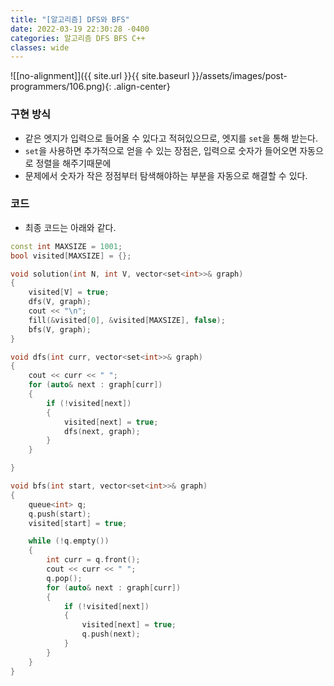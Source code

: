 ```yaml
---
title: "[알고리즘] DFS와 BFS"
date: 2022-03-19 22:30:28 -0400
categories: 알고리즘 DFS BFS C++
classes: wide
---
```


![[no-alignment]]({{ site.url }}{{ site.baseurl }}/assets/images/post-programmers/106.png){: .align-center}


### 구현 방식

- 같은 엣지가 입력으로 들어올 수 있다고 적혀있으므로, 엣지를 `set`을 통해 받는다.
- `set`을 사용하면 추가적으로 얻을 수 있는 장점은, 입력으로 숫자가 들어오면 자동으로 정렬을 해주기때문에
- 문제에서 숫자가 작은 정점부터 탐색해야하는 부분을 자동으로 해결할 수 있다.


### 코드

- 최종 코드는 아래와 같다.


```cpp
const int MAXSIZE = 1001;
bool visited[MAXSIZE] = {};

void solution(int N, int V, vector<set<int>>& graph)
{
	visited[V] = true;
	dfs(V, graph);
	cout << "\n";
	fill(&visited[0], &visited[MAXSIZE], false);
	bfs(V, graph);
}

void dfs(int curr, vector<set<int>>& graph)
{
	cout << curr << " ";
	for (auto& next : graph[curr])
	{
		if (!visited[next])
		{
			visited[next] = true;
			dfs(next, graph);
		}
	}

}

void bfs(int start, vector<set<int>>& graph)
{
	queue<int> q;
	q.push(start);
	visited[start] = true;

	while (!q.empty())
	{
		int curr = q.front();
		cout << curr << " ";
		q.pop();
		for (auto& next : graph[curr])
		{
			if (!visited[next])
			{
				visited[next] = true;
				q.push(next);
			}
		}
	}
}
```
